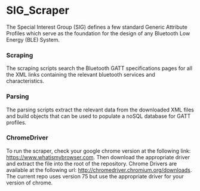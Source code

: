 # SIG_Scraper
The Special Interest Group (SIG) defines a few standard Generic Attribute Profiles which serve as the foundation for the design of any Bluetooth Low Energy (BLE) System.

### Scraping
The scraping scripts search the Bluetooth GATT specifications pages for all the XML links containing the relevant bluetooth services and characteristics.

### Parsing
The parsing scripts extract the relevant data from the downloaded XML files and build objects that
can be used to populate a noSQL database for GATT profiles.

### ChromeDriver
To run the scraper, check your google chrome version at the following link: https://www.whatismybrowser.com.
Then download the appropriate driver and extract the file into the root of the repository. Chrome Drivers are available at the following url: http://chromedriver.chromium.org/downloads. The current repo uses version 75 but use the appropriate driver for your version of chrome.
